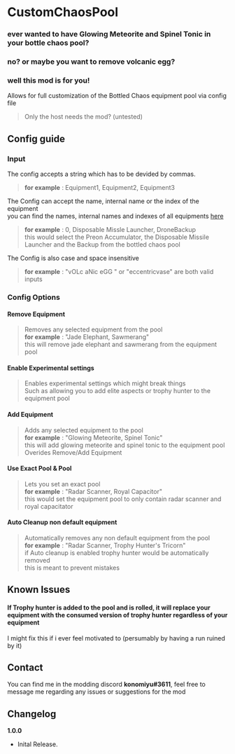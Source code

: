 # CustomChaosPool

### ever wanted to have Glowing Meteorite and Spinel Tonic in your bottle chaos pool?  
### no? or maybe you want to remove volcanic egg?  
### well this mod is for you!


Allows for full customization of the Bottled Chaos equipment pool via config file

>Only the host needs the mod? (untested)

## Config guide
### Input
The config accepts a string which has to be devided by commas.

> **for example** : Equipment1, Equipment2, Equipment3

The Config can accept the name, internal name or the index of the equipment  
you can find the names, internal names and indexes of all equipments [here](https://github.com/risk-of-thunder/R2Wiki/wiki/Item-&-Equipment-IDs-and-Names)  
>**for example** : 0, Disposable Missle Launcher, DroneBackup  
>this would select the Preon Accumulator, the Disposable Missile Launcher and the Backup from the bottled chaos pool  

The Config is also case and space insensitive
> **for example** : "vOLc aNic eGG " or "eccentricvase" are both valid inputs	
### Config Options


#### Remove Equipment

> Removes any selected equipment from the pool  
> **for example** : "Jade Elephant, Sawmerang"  
> this will remove jade elephant and sawmerang from the equipment pool

#### Enable Experimental settings
> Enables experimental settings which might break things  
> Such as allowing you to add elite aspects or trophy hunter to the equipment pool

#### Add Equipment
> Adds any selected equipment to the pool  
> **for example** : "Glowing Meteorite, Spinel Tonic"  
> this will add glowing meteorite and spinel tonic to the equipment pool  
> Overides Remove/Add Equipment

#### Use Exact Pool & Pool
> Lets you set an exact pool  
> **for example** : "Radar Scanner, Royal Capacitor"  
> this would set the equipment pool to only contain radar scanner and royal capacitator

#### Auto Cleanup non default equipment
> Automatically removes any non default equipment from the pool  
> **for example** : "Radar Scanner, Trophy Hunter's Tricorn"  
> if Auto cleanup is enabled trophy hunter would be automatically removed  
> this is meant to prevent mistakes

## Known Issues
#### If Trophy hunter is added to the pool and is rolled, it will replace your equipment with the consumed version of trophy hunter regardless of your equipment

I might fix this if i ever feel motivated to (persumably by having a run ruined by it)
## Contact
You can find me in the modding discord **konomiyu#3611**, feel free to message me regarding any issues or suggestions for the mod
## Changelog

**1.0.0**

* Inital Release.
